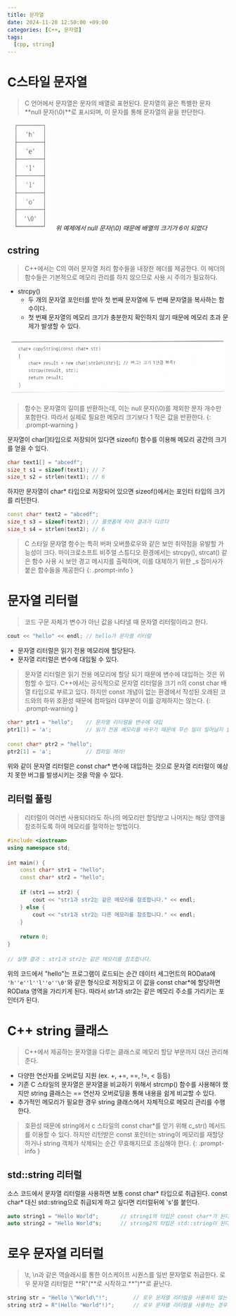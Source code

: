 ```yaml
---
title: 문자열
date: 2024-11-20 12:50:00 +09:00
categories: [C++, 문자열]
tags:
  [cpp, string]
---
```


# C스타일 문자열
> C 언어에서 문자열은 문자의 배열로 표현된다. 문자열의 끝은 특별한 문자 **null 문자(\0)**로 표시되며, 이 문자를 통해 문자열의 끝을 판단한다.

![alt text](/assets/img/cpp/string/image.png)
_위 예제에서 null 문자(\0) 때문에 배열의 크기가 6이 되었다_

## cstring
> C++에서는 C의 여러 문자열 처리 함수들을 내장한 <cstring> 헤더를 제공한다. 이 헤더의 함수들은 기본적으로 메모리 관리를 하지 않으므로 사용 시 주의가 필요하다.


- strcpy()
    - 두 개의 문자열 포인터를 받아 첫 번째 문자열에 두 번째 문자열을 복사하는 함수이다.
    - 첫 번째 문자열의 메모리 크기가 충분한지 확인하지 않기 때문에 메모리 초과 문제가 발생할 수 있다.

![alt text](/assets/img/cpp/string/image1.png)

> 함수는 문자열의 길이를 반환하는데, 이는 null 문자(\0)를 제외한 문자 개수만 포함한다. 따라서 실제로 필요한 메모리 크기보다 1 작은 값을 반환한다.
{: .prompt-warning }

문자열이 char[]타입으로 저장되어 있다면 sizeof() 함수를 이용해 메모리 공간의 크기를 얻을 수 있다.

```cpp
char text1[] = "abcedf";
size_t s1 = sizeof(text1); // 7
size_t s2 = strlen(text1); // 6
```

하지만 문자열이 char* 타입으로 저장되어 있으면 sizeof()에서는 포인터 타입의 크기를 리턴한다.

```cpp
const char* text2 = "abcedf";
size_t s3 = sizeof(text2); // 플랫폼에 따라 결과가 다르다
size_t s4 = strlen(text2); // 6
```

> C 스타일 문자열 함수는 특히 버퍼 오버플로우와 같은 보안 취약점을 유발할 가능성이 크다. 마이크로소프트 비주얼 스튜디오 환경에서는 strcpy(), strcat() 같은 함수 사용 시 보안 경고 메시지를 출력하며, 이를 대체하기 위한 _s 접미사가 붙은 함수들을 제공한다
{: .prompt-info }

# 문자열 리터럴
> 코드 구문 자체가 변수가 아닌 값을 나타낼 때 문자열 리터럴이라고 한다.

```cpp
cout << "hello" << endl; // hello가 문자열 리터럴
```

- 문자열 리터럴은 읽기 전용 메모리에 할당된다.
- 문자열 리터럴은 변수에 대입될 수 있다.

> 문자열 리터럴은 읽기 전용 메모리에 할당 되기 때문에 변수에 대입하는 것은 위험할 수 있다. C++에서는 공식적으로 문자열 리터럴을 크기 n의 const char 배열 타입으로 부르고 있다. 하지만 const 개념이 없는 환경에서 작성된 오래된 코드와의 하위 호환성 때문에 컴파일러 대부분이 이를 강제하지는 않는다.
{: .prompt-warning }

```cpp
char* ptr1 = "hello";    // 문자열 리터럴을 변수에 대입
ptr1[1] = 'a';           // 읽기 전용 메모리를 바꾸기 때문에 무슨 일이 일어날지 알 수 없다.(컴파일러에 따라 다르지만 보통 런타임 에러)

const char* ptr2 = "hello";
ptr2[1] = 'a';           // 컴파일 에러!
```

위와 같이 문자열 리터럴은 const char* 변수에 대입하는 것으로 문자열 리터럴이 예상치 못한 버그를 발생시키는 것을 막을 수 있다.

## 리터럴 풀링
> 리터럴이 여러번 사용되더라도 하나의 메모리만 할당받고 나머지는 해당 영역을 참조하도록 하여 메모리를 절약하는 방법이다.

```cpp
#include <iostream>
using namespace std;

int main() {
    const char* str1 = "hello";
    const char* str2 = "hello";

    if (str1 == str2) {
        cout << "str1과 str2는 같은 메모리를 참조합니다." << endl;
    } else {
        cout << "str1과 str2는 다른 메모리를 참조합니다." << endl;
    }

    return 0;
}

// 실행 결과 : str1과 str2는 같은 메모리를 참조합니다.
```

위의 코드에서 "hello"는 프로그램이 로드되는 순간 데이터 세그먼트의 ROData에 `'h''e''l''l''o''\0'`와 같은 형식으로 저장되고 이 값을 const char*에 할당하면 ROData 영역을 가리키게 된다. 따라서 str1과 str2는 같은 메모리 주소를 가리키는 포인터가 된다.

# C++ string 클래스
> C++에서 제공하는 문자열을 다루는 클래스로 메모리 할당 부분까지 대신 관리해준다.

- 다양한 연산자를 오버로딩 지원 (ex. +, +=, ==, !=, < 등등)
- 기존 C 스타일의 문자열은 문자열을 비교하기 위해서 strcmp() 함수를 사용해야 했지만 string 클래스는 == 연산자 오버로딩을 통해 내용을 쉽게 비교할 수 있다.
- 추가적인 메모리가 필요한 경우 string 클래스에서 자체적으로 메모리 관리를 수행한다.

> 호환성 때문에 string에서 c 스타일의 const char*를 얻기 위해 c_str() 메서드를 이용할 수 있다. 하지만 리턴받은 const 포인터는 string이 메모리를 재할당하거나 string 객체가 삭제되는 순간 무효해지므로 조심해야 한다.
{: .prompt-info }

## std::string 리터럴
소스 코드에서 문자열 리터럴을 사용하면 보통 const char* 타입으로 취급된다. const char* 대신 std::string으로 취급되게 하고 싶다면 리터럴뒤에 's'를 붙인다.
```cpp
auto string1 = "Hello World";       // string1의 타입은 const char*가 된다.
auto string2 = "Hello World"s;      // string2의 타입은 std::string이 된다.
```

# 로우 문자열 리터럴
> \t, \n과 같은 역슬래시를 통한 이스케이프 시퀀스를 일반 문자열로 취급한다. 로우 문자열 리터럴은  **R"(**로 시작하고 **")**로 끝난다.

```cpp
string str = "Hello \"World\"!";        // 로우 문자열 리터럴을 사용하지 않는 경우
string str2 = R"(Hello "World"!)";      // 로우 문자열 리터럴을 사용하는 경우